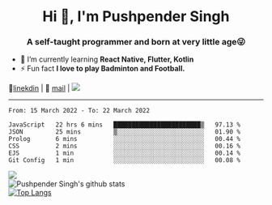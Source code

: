 <h1 align="center">Hi 👋, I'm Pushpender Singh</h1>
<h3 align="center">A self-taught programmer and born at very little age😜</h3>

- 🌱 I’m currently learning **React Native, Flutter, Kotlin**
- ⚡ Fun fact **I love to play Badminton and Football.**

👔[linekdin](https://www.linkedin.com/in/pushpender-singh-240061202/) | 📧 [mail](mailto:pushpendersingh@p2devs.com) | ![](https://komarev.com/ghpvc/?username=pushpender-singh-ap&color=blue)


---

<!--START_SECTION:waka-->

```text
From: 15 March 2022 - To: 22 March 2022

JavaScript   22 hrs 6 mins   ████████████████████████▒   97.13 %
JSON         25 mins         ▒░░░░░░░░░░░░░░░░░░░░░░░░   01.90 %
Prolog       6 mins          ░░░░░░░░░░░░░░░░░░░░░░░░░   00.44 %
CSS          2 mins          ░░░░░░░░░░░░░░░░░░░░░░░░░   00.16 %
EJS          1 min           ░░░░░░░░░░░░░░░░░░░░░░░░░   00.14 %
Git Config   1 min           ░░░░░░░░░░░░░░░░░░░░░░░░░   00.08 %
```

<!--END_SECTION:waka-->

<img align="left" src="https://github-readme-streak-stats.herokuapp.com/?user=pushpender-singh-ap&theme=dark" /></br>
![Pushpender Singh's github stats](https://github-readme-stats.vercel.app/api?username=pushpender-singh-ap&show_icons=true&theme=radical&count_private=true)</br>
[![Top Langs](https://github-readme-stats.vercel.app/api/top-langs/?username=pushpender-singh-ap&theme=radical)](https://github.com/pushpender-singh-ap/github-readme-stats)
